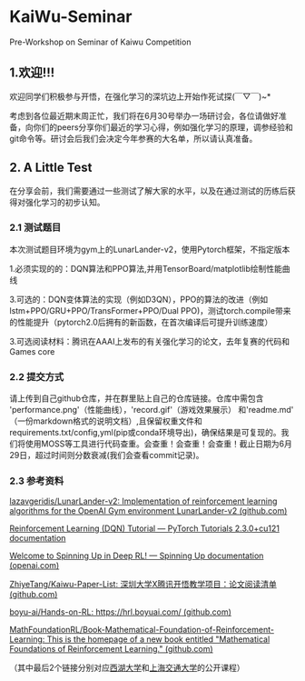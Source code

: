 # KaiWu-Seminar

Pre-Workshop on Seminar of Kaiwu Competition

## 1.欢迎!!!

欢迎同学们积极参与开悟，在强化学习的深坑边上开始作死试探(￣▽￣)~*

考虑到各位最近期末周正忙，我们将在6月30号举办一场研讨会，各位请做好准备，向你们的peers分享你们最近的学习心得，例如强化学习的原理，调参经验和git命令等。研讨会后我们会决定今年参赛的大名单，所以请认真准备。

## 2. A Little Test

在分享会前，我们需要通过一些测试了解大家的水平，以及在通过测试的历练后获得对强化学习的初步认知。

### 2.1 测试题目

本次测试题目环境为gym上的LunarLander-v2，使用Pytorch框架，不指定版本

1.必须实现的的：DQN算法和PPO算法,并用TensorBoard/matplotlib绘制性能曲线

3.可选的：DQN变体算法的实现（例如D3QN），PPO的算法的改进（例如 lstm+PPO/GRU+PPO/TransFormer+PPO/Dual PPO)，测试torch.compile带来的性能提升（pytorch2.0后拥有的新函数，在首次编译后可提升训练速度）

3.可选阅读材料：腾讯在AAAI上发布的有关强化学习的论文，去年复赛的代码和Games core

### 2.2 提交方式

请上传到自己github仓库，并在群里贴上自己的仓库链接。仓库中需包含  'performance.png'（性能曲线），'record.gif'（游戏效果展示） 和'readme.md' （一份markdown格式的说明文档）,且保留权重文件和requirements.txt/config,yml(pip或conda环境导出)，确保结果是可复现的。我们将使用MOSS等工具进行代码查重。会查重！会查重！会查重！截止日期为6月29日，超过时间则分数衰减(我们会查看commit记录)。

### 2.3 参考资料

[lazavgeridis/LunarLander-v2: Implementation of reinforcement learning algorithms for the OpenAI Gym environment LunarLander-v2 (github.com)](https://github.com/lazavgeridis/LunarLander-v2)

[Reinforcement Learning (DQN) Tutorial — PyTorch Tutorials 2.3.0+cu121 documentation](https://pytorch.org/tutorials/intermediate/reinforcement_q_learning.html)

[Welcome to Spinning Up in Deep RL! — Spinning Up documentation (openai.com)](https://spinningup.openai.com/en/latest/)

[ZhiyeTang/Kaiwu-Paper-List: 深圳大学X腾讯开悟教学项目：论文阅读清单 (github.com)](https://github.com/ZhiyeTang/Kaiwu-Paper-List)

[boyu-ai/Hands-on-RL: https://hrl.boyuai.com/ (github.com)](https://github.com/boyu-ai/Hands-on-RL)

[MathFoundationRL/Book-Mathematical-Foundation-of-Reinforcement-Learning: This is the homepage of a new book entitled &#34;Mathematical Foundations of Reinforcement Learning.&#34; (github.com)](https://github.com/MathFoundationRL/Book-Mathematical-Foundation-of-Reinforcement-Learning)

（其中最后2个链接分别对应[西湖大学](https://www.bilibili.com/video/BV1sd4y167NS/?vd_source=36094f29bf65fe88d0802302e377b8a2)和[上海交通大学](https://www.boyuai.com/elites/course/xVqhU42F5IDky94x)的公开课程）
